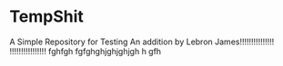# TempShit
A Simple Repository for Testing
An addition by Lebron James!!!!!!!!!!!!!!!
!!!!!!!!!!!!!!!!
fghfgh
fgfghghjghjghjgh
h
gfh